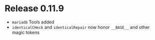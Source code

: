 # Release 0.11.9

- `mariadb` Tools added
- `identicalCHeck` and `identicalRepair` now honor `__BASE__` and other magic tokens
